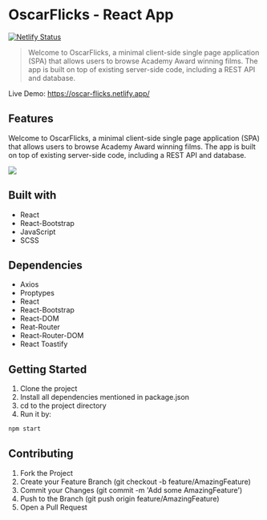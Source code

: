 # OscarFlicks - React App

[![Netlify Status](https://api.netlify.com/api/v1/badges/11f922c6-cb91-4dca-acca-aa4cfd0ebbbf/deploy-status)](https://app.netlify.com/sites/oscar-flicks/deploys)

> Welcome to OscarFlicks, a minimal client-side single page application (SPA) that allows users to browse Academy Award winning films. The app is built on top of existing server-side code, including a REST API and database.

Live Demo: https://oscar-flicks.netlify.app/

## Features

Welcome to OscarFlicks, a minimal client-side single page application (SPA) that allows users to browse Academy Award winning films. The app is built on top of existing server-side code, including a REST API and database.

![](header.png)

## Built with

- React
- React-Bootstrap
- JavaScript
- SCSS

## Dependencies

- Axios
- Proptypes
- React
- React-Bootstrap
- React-DOM
- Reat-Router
- React-Router-DOM
- React Toastify

## Getting Started

1. Clone the project
2. Install all dependencies mentioned in package.json
3. cd to the project directory
4. Run it by:

```sh
npm start
```

## Contributing

1. Fork the Project
2. Create your Feature Branch (git checkout -b feature/AmazingFeature)
3. Commit your Changes (git commit -m 'Add some AmazingFeature')
4. Push to the Branch (git push origin feature/AmazingFeature)
5. Open a Pull Request
